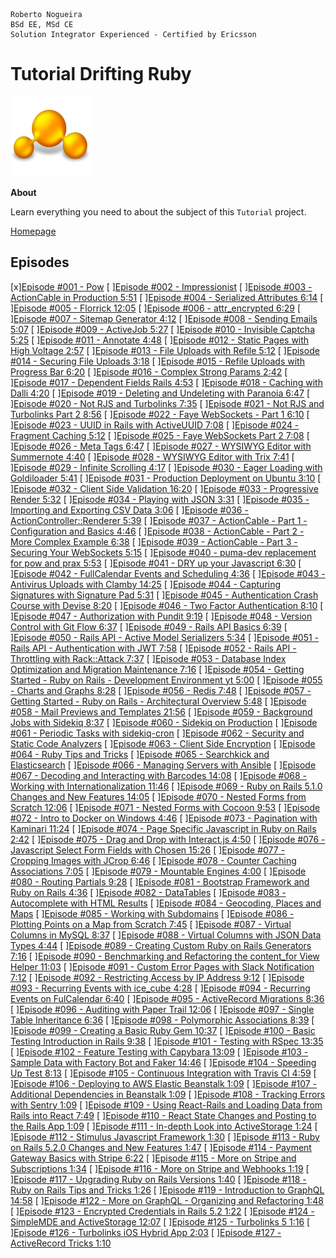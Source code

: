 ```
Roberto Nogueira  
BSd EE, MSd CE
Solution Integrator Experienced - Certified by Ericsson
```
# Tutorial Drifting Ruby

![tutorial image](images/tutorial.png)

**About**

Learn everything you need to about the subject of this `Tutorial` project.

[Homepage](https://www.youtube.com/watch?v=Kt_QznC8r9s&list=PLoQwKu-bfLSZ6kkTy48Vdt6IJqYUaPjKr)

## Episodes
[x][Episode #001 - Pow](https://www.youtube.com/watch?v=FI8uZ8jqr94&index=138&list=PLoQwKu-bfLSZ6kkTy48Vdt6IJqYUaPjKr)
[ ][Episode #002 - Impressionist](https://www.youtube.com/watch?v=YgPAZUw7wfk&list=PLoQwKu-bfLSZ6kkTy48Vdt6IJqYUaPjKr&index=137)
[ ][Episode #003 - ActionCable in Production 5:51](https://www.youtube.com/watch?v=4dum1S-RxpU&index=136&list=PLoQwKu-bfLSZ6kkTy48Vdt6IJqYUaPjKr)
[ ][Episode #004 - Serialized Attributes 6:14](https://www.youtube.com/watch?v=uSxN2W1hCOk&list=PLoQwKu-bfLSZ6kkTy48Vdt6IJqYUaPjKr&index=135)
[ ][Episode #005 - Florrick 12:05](https://www.youtube.com/watch?v=FQW_7sBjBu0&list=PLoQwKu-bfLSZ6kkTy48Vdt6IJqYUaPjKr&index=134)
[ ][Episode #006 - attr_encrypted 6:29](https://www.youtube.com/watch?v=XkMGVJ3Cosk&list=PLoQwKu-bfLSZ6kkTy48Vdt6IJqYUaPjKr&index=133)
[ ][Episode #007 - Sitemap Generator 4:12](https://www.youtube.com/watch?v=NGn2QCC85yQ&index=132&list=PLoQwKu-bfLSZ6kkTy48Vdt6IJqYUaPjKr)
[ ][Episode #008 - Sending Emails 5:07](https://www.youtube.com/watch?v=ZUXYE4kMaWs&list=PLoQwKu-bfLSZ6kkTy48Vdt6IJqYUaPjKr&index=131)
[ ][Episode #009 - ActiveJob 5:27](https://www.youtube.com/watch?v=KIg0cZWFaGE&list=PLoQwKu-bfLSZ6kkTy48Vdt6IJqYUaPjKr&index=130)
[ ][Episode #010 - Invisible Captcha 5:25](https://www.youtube.com/watch?v=H8NpV3klg9A&index=129&list=PLoQwKu-bfLSZ6kkTy48Vdt6IJqYUaPjKr)
[ ][Episode #011 - Annotate 4:48]()
[ ][Episode #012 - Static Pages with High Voltage 2:57]()
[ ][Episode #013 - File Uploads with Refile 5:12]()
[ ][Episode #014 - Securing File Uploads 3:18]()
[ ][Episode #015 - Refile Uploads with Progress Bar 6:20]()
[ ][Episode #016 - Complex Strong Params 2:42]()
[ ][Episode #017 - Dependent Fields Rails 4:53]()
[ ][Episode #018 - Caching with Dalli 4:20]()
[ ][Episode #019 - Deleting and Undeleting with Paranoia 6:47]()
[ ][Episode #020 - Not RJS and Turbolinks 7:35]()
[ ][Episode #021 - Not RJS and Turbolinks Part 2 8:56]()
[ ][Episode #022 - Faye WebSockets - Part 1 6:10]()
[ ][Episode #023 - UUID in Rails with ActiveUUID 7:08]()
[ ][Episode #024 - Fragment Caching 5:12]()
[ ][Episode #025 - Faye WebSockets Part 2 7:08]()
[ ][Episode #026 - Meta Tags 6:47]()
[ ][Episode #027 - WYSIWYG Editor with Summernote 4:40]()
[ ][Episode #028 - WYSIWYG Editor with Trix 7:41]()
[ ][Episode #029 - Infinite Scrolling 4:17]()
[ ][Episode #030 - Eager Loading with Goldiloader 5:41]()
[ ][Episode #031 - Production Deployment on Ubuntu 3:10]()
[ ][Episode #032 - Client Side Validation 16:20]()
[ ][Episode #033 - Progressive Render 5:32]()
[ ][Episode #034 - Playing with JSON 3:31]()
[ ][Episode #035 - Importing and Exporting CSV Data 3:06]()
[ ][Episode #036 - ActionController::Renderer 5:39]()
[ ][Episode #037 - ActionCable - Part 1 - Configuration and Basics 4:46]()
[ ][Episode #038 - ActionCable - Part 2 - More Complex Example 6:38]()
[ ][Episode #039 - ActionCable - Part 3 - Securing Your WebSockets 5:15]()
[ ][Episode #040 - puma-dev replacement for pow and prax 5:53]()
[ ][Episode #041 - DRY up your Javascript 6:30]()
[ ][Episode #042 - FullCalendar Events and Scheduling 4:36]()
[ ][Episode #043 - Antivirus Uploads with Clamby 14:25]()
[ ][Episode #044 - Capturing Signatures with Signature Pad 5:31]()
[ ][Episode #045 - Authentication Crash Course with Devise 8:20]()
[ ][Episode #046 - Two Factor Authentication 8:10]()
[ ][Episode #047 - Authorization with Pundit 9:19]()
[ ][Episode #048 - Version Control with Git Flow 6:37]()
[ ][Episode #049 - Rails API Basics 6:39]()
[ ][Episode #050 - Rails API - Active Model Serializers 5:34]()
[ ][Episode #051 - Rails API - Authentication with JWT 7:58]()
[ ][Episode #052 - Rails API - Throttling with Rack::Attack 7:37]()
[ ][Episode #053 - Database Index Optimization and Migration Maintenance 7:16]()
[ ][Episode #054 - Getting Started - Ruby on Rails - Development Environment yt 5:00]()
[ ][Episode #055 - Charts and Graphs 8:28]()
[ ][Episode #056 - Redis 7:48]()
[ ][Episode #057 - Getting Started - Ruby on Rails - Architectural Overview 5:48]()
[ ][Episode #058 - Mail Previews and Templates 21:56]()
[ ][Episode #059 - Background Jobs with Sidekiq 8:37]()
[ ][Episode #060 - Sidekiq on Production]()
[ ][Episode #061 - Periodic Tasks with sidekiq-cron]()
[ ][Episode #062 - Security and Static Code Analyzers](https://www.youtube.com/watch?v=HYGuCettuGA&list=PLoQwKu-bfLSZ6kkTy48Vdt6IJqYUaPjKr&index=77)
[ ][Episode #063 - Client Side Encryption]()
[ ][Episode #064 - Ruby Tips and Tricks]()
[ ][Episode #065 - Searchkick and Elasticsearch]()
[ ][Episode #066 - Managing Servers with Ansible]()
[ ][Episode #067 - Decoding and Interacting with Barcodes 14:08]()
[ ][Episode #068 - Working with Internationalization 11:46]()
[ ][Episode #069 - Ruby on Rails 5.1.0 Changes and New Features 14:05]()
[ ][Episode #070 - Nested Forms from Scratch 12:06]()
[ ][Episode #071 - Nested Forms with Cocoon 9:53]()
[ ][Episode #072 - Intro to Docker on Windows 4:46]()
[ ][Episode #073 - Pagination with Kaminari 11:24]()
[ ][Episode #074 - Page Specific Javascript in Ruby on Rails 2:42]()
[ ][Episode #075 - Drag and Drop with Interact.js 4:50]()
[ ][Episode #076 - Javascript Select Form Fields with Chosen 15:26]()
[ ][Episode #077 - Cropping Images with JCrop 6:46]()
[ ][Episode #078 - Counter Caching Associations 7:05]()
[ ][Episode #079 - Mountable Engines 4:00]()
[ ][Episode #080 - Routing Partials 9:28]()
[ ][Episode #081 - Bootstrap Framework and Ruby on Rails 4:36]()
[ ][Episode #082 - DataTables]()
[ ][Episode #083 - Autocomplete with HTML Results]()
[ ][Episode #084 - Geocoding, Places and Maps]()
[ ][Episode #085 - Working with Subdomains]()
[ ][Episode #086 - Plotting Points on a Map from Scratch 7:45]()
[ ][Episode #087 - Virtual Columns in MySQL 8:37]()
[ ][Episode #088 - Virtual Columns with JSON Data Types 4:44]()
[ ][Episode #089 - Creating Custom Ruby on Rails Generators 7:16]()
[ ][Episode #090 - Benchmarking and Refactoring the content_for View Helper 11:03]()
[ ][Episode #091 - Custom Error Pages with Slack Notification 7:12]()
[ ][Episode #092 - Restricting Access by IP Address 9:12]()
[ ][Episode #093 - Recurring Events with ice_cube 4:28]()
[ ][Episode #094 - Recurring Events on FulCalendar 6:40]()
[ ][Episode #095 - ActiveRecord Migrations 8:36]()
[ ][Episode #096 - Auditing with Paper Trail 12:06]()
[ ][Episode #097 - Single Table Inheritance 6:36]()
[ ][Episode #098 - Polymorphic Associations 8:39]()
[ ][Episode #099 - Creating a Basic Ruby Gem 10:37]()
[ ][Episode #100 - Basic Testing Introduction in Rails 9:38]()
[ ][Episode #101 - Testing with RSpec 13:35]()
[ ][Episode #102 - Feature Testing with Capybara 13:09]()
[ ][Episode #103 - Sample Data with Factory Bot and Faker 14:46]()
[ ][Episode #104 - Speeding Up Test 8:13]()
[ ][Episode #105 - Continuous Integration with Travis CI 4:59]()
[ ][Episode #106 - Deploying to AWS Elastic Beanstalk 1:09]()
[ ][Episode #107 - Additional Dependencies in Beanstalk 1:09]()
[ ][Episode #108 - Tracking Errors with Sentry 1:09]()
[ ][Episode #109 - Using React-Rails and Loading Data from Rails into React 7:49]()
[ ][Episode #110 - React State Changes and Posting to the Rails App 1:09]()
[ ][Episode #111 - In-depth Look into ActiveStorage 1:24]()
[ ][Episode #112 - Stimulus Javascript Framework 1:30]()
[ ][Episode #113 - Ruby on Rails 5.2.0 Changes and New Features 1:47]()
[ ][Episode #114 - Payment Gateway Basics with Stripe 6:22]()
[ ][Episode #115 - More on Stripe and Subscriptions 1:34]()
[ ][Episode #116 - More on Stripe and Webhooks 1:19]()
[ ][Episode #117 - Upgrading Ruby on Rails Versions  1:40]()
[ ][Episode #118 - Ruby on Rails Tips and Tricks 1:26]()
[ ][Episode #119 - Introduction to GraphQL 14:58]()
[ ][Episode #122 - More on GraphQL - Organizing and Refactoring 1:48]()
[ ][Episode #123 - Encrypted Credentials in Rails 5.2 1:22]()
[ ][Episode #124 - SimpleMDE and ActiveStorage 12:07]()
[ ][Episode #125 - Turbolinks 5 1:16]()
[ ][Episode #126 - Turbolinks iOS Hybrid App 2:03]()
[ ][Episode #127 - ActiveRecord Tricks 1:10]()
